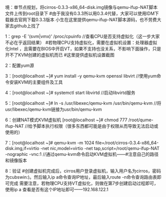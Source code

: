 境：单节点规划，将cirros-0.3.3-x86_64-disk.img镜像与qemu-ifup-NAT脚本文件上传到root目录下    #由于我没有0.3.3所以用0.3.4代替，大家可以使用IDM下载器去官网下载0.3.3版本
小生在这里提供qemu-ifup-NAT脚本源码，也不劳费大家去github上找了


1：grep -E '(svm|vmx)' /proc/cpuinfo						//查看CPU是否支持虚拟化（这一步大家不必在乎返回结果）
#若物理CPU支持虚拟化，需要在虚拟机设置：处理器虚拟化Intel ，且需要在BIOS中开启VT，如果不支持也没关系，不影响下面操作，只是开不了KVM创建的虚拟机而已
#这里提供虚拟机设置截图

2：配置yum源

3：[root@localhost ~]# yum install -y qemu-kvm openssl libvirt			//使用yum命令安装KVM的主要组件及工具

4：[root@localhost ~]# systemctl start libvirtd					//启动libvirtd服务

5：[root@localhost ~]# ln -s /usr/libexec/qemu-kvm /usr/bin/qemu-kvm		//将usr/libexec/qemu-kvm链接为usr/bin/qemu-kvm

6：创建NAT模式KVM虚拟机
[root@localhost ~]# chmod 777 /root/qume-ifup-NAT 				//给予脚本执行权限（很多东西都可能是由于权限从而导致无法启动或使用的）

7：[root@localhost ~]# qemu-kvm -m 1024 file=/root/cirros-0.3.4-x86_64-disk.img,if=virtio -net nic,model=virtio -net tap,script=/root/qemu-ifup-NAT -nographic -vnc:1									//通过qemu-kvm命令启动KVM虚拟机——#注意自己的路径和镜像版本

8：验证
#创建虚拟机完成后，cirros用户登录虚拟机，输入用户名为cirros，密码为cubswin:)。然后输入ip a命令查询IP地址，最后输入route -n命令查询路由表即可完成
需要注意，若物理CPU支持VT虚拟化，则做在第7步创建启动过程即可，使用ip a 查看是否有这个IP地址即可——192.168.122.1


